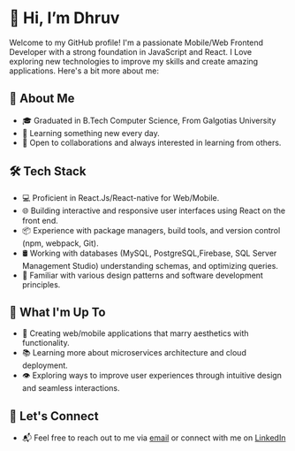 # 👋 Hi, I’m Dhruv

Welcome to my GitHub profile! I'm a passionate Mobile/Web Frontend Developer with a strong foundation in JavaScript and React. I Love exploring new technologies to improve my skills and create amazing applications. Here's a bit more about me:

## 👀 About Me

- 🎓 Graduated in B.Tech Computer Science, From Galgotias University
- 🌱 Learning something new every day.
- 🤝 Open to collaborations and always interested in learning from others.

## 🛠️ Tech Stack

- 💻 Proficient in React.Js/React-native for Web/Mobile.
- 🌐 Building interactive and responsive user interfaces using React on the front end.
- 📦 Experience with package managers, build tools, and version control (npm, webpack, Git).
- 🛢️ Working with databases (MySQL, PostgreSQL,Firebase, SQL Server Management Studio) understanding schemas, and optimizing queries.
- 🧰 Familiar with various design patterns and software development principles.

## 🔧 What I'm Up To

- 🚀 Creating web/mobile applications that marry aesthetics with functionality.
- 📚 Learning more about microservices architecture and cloud deployment.
- 👁️ Exploring ways to improve user experiences through intuitive design and seamless interactions.

## 🌟 Let's Connect

- 📬 Feel free to reach out to me via [email](joharidhruv19@gmail.com) or connect with me on [LinkedIn]([https://www.linkedin.com/in/tanyacharanpahadi29/](https://www.linkedin.com/in/dhruvjohari/))

